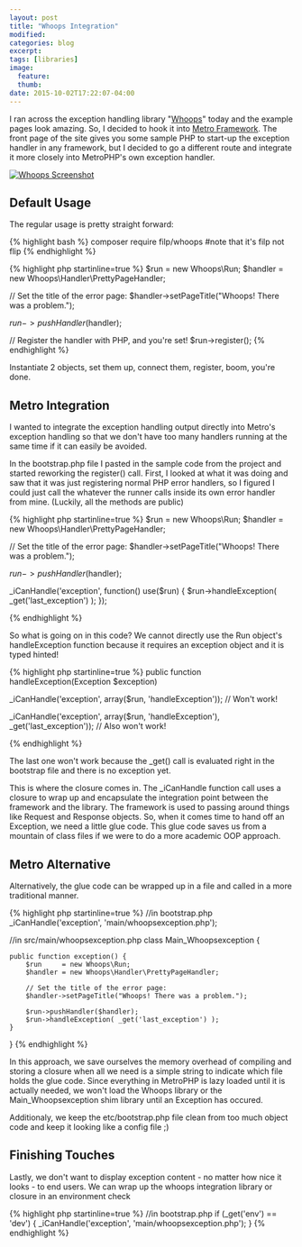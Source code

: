 ```yaml
---
layout: post
title: "Whoops Integration"
modified:
categories: blog
excerpt:
tags: [libraries]
image:
  feature:
  thumb:
date: 2015-10-02T17:22:07-04:00
---
```


I ran across the exception handling library "[Whoops][whoops-ws]" today and the example pages look amazing.
So, I decided to hook it into [Metro Framework][metrofw-gh].  The front page of the site gives you some sample
PHP to start-up the exception handler in any framework, but I decided to go a different route and integrate it
more closely into MetroPHP's own exception handler.

[![Whoops Screenshot](http://metrophp.github.io/images/blog/whoops-pic-tb.png)](http://metrophp.github.io/images/blog/whoops-pic.png)

## Default Usage
The regular usage is pretty straight forward:

{% highlight bash %}
composer require filp/whoops
#note that it's filp not flip
{% endhighlight %}

{% highlight php  startinline=true %}
$run     = new Whoops\Run;
$handler = new Whoops\Handler\PrettyPageHandler;

// Set the title of the error page:
$handler->setPageTitle("Whoops! There was a problem.");

$run->pushHandler($handler);

// Register the handler with PHP, and you're set!
$run->register();
{% endhighlight %}

Instantiate 2 objects, set them up, connect them, register, boom, you're done.


## Metro Integration
I wanted to integrate the exception handling output directly into Metro's exception handling so that we don't have too many
handlers running at the same time if it can easily be avoided.

In the bootstrap.php file I pasted in the sample code from
the project and started reworking the register() call.  First, I looked at what it was doing and saw that it was just 
registering normal PHP error handlers, so I figured I could just call the whatever the runner calls inside its own 
error handler from mine.  (Luckily, all the methods are public)

{% highlight php startinline=true %}
$run     = new Whoops\Run;
$handler = new Whoops\Handler\PrettyPageHandler;

// Set the title of the error page:
$handler->setPageTitle("Whoops! There was a problem.");

$run->pushHandler($handler);

_iCanHandle('exception', function() use($run) {
    $run->handleException( _get('last_exception') );
});

{% endhighlight %}

So what is going on in this code?  We cannot directly use the Run object's handleException function
 because it requires an exception object and it is typed hinted!


{% highlight php startinline=true %}
public function handleException(Exception $exception) 

_iCanHandle('exception', array($run, 'handleException')); // Won't work!

_iCanHandle('exception', array($run, 'handleException'), _get('last_exception')); // Also won't work!

{% endhighlight %}

The last one won't work because the _get() call is evaluated right in the bootstrap file and there is no exception yet.

This is where the closure comes in.  The _iCanHandle function call uses a closure to wrap up and encapsulate
the integration point between the framework and the library.
The framework is used to passing around things like Request and Response objects.  So, when it comes time to hand off an Exception, we 
need a little glue code.  This glue code saves us from a mountain of class files if we were to do a more academic OOP approach.

## Metro Alternative
Alternatively, the glue code can be wrapped up in a file and called in a more traditional manner.

{% highlight php startinline=true %}
//in bootstrap.php
_iCanHandle('exception', 'main/whoopsexception.php');

//in src/main/whoopsexception.php
class Main_Whoopsexception {

	public function exception() {
		$run     = new Whoops\Run;
		$handler = new Whoops\Handler\PrettyPageHandler;

		// Set the title of the error page:
		$handler->setPageTitle("Whoops! There was a problem.");

		$run->pushHandler($handler);
		$run->handleException( _get('last_exception') );
	}
}
{% endhighlight %}

In this approach, we save ourselves the memory overhead of compiling and storing a closure when all we need is a simple string
to indicate which file holds the glue code.  Since everything in MetroPHP is lazy loaded until it is actually needed, we won't load the
Whoops library or the Main_Whoopsexception shim library until an Exception has occured.

Additionaly, we keep the etc/bootstrap.php file clean from too much object code and keep it looking like a config file ;)


## Finishing Touches
Lastly, we don't want to display exception content - no matter how nice it looks - to end users.  We can wrap up the 
whoops integration library or closure in an environment check

{% highlight php startinline=true %}
//in bootstrap.php
if (_get('env') == 'dev') {
    _iCanHandle('exception', 'main/whoopsexception.php');
}
{% endhighlight %}

[whoops-ws]: https://filp.github.io/whoops/
[whoops-gh]: https://github.com/filp/whoops
[metrofw-gh]: https://github.com/metrophp/metrofw
[jekyll-gh]: https://github.com/jekyll/jekyll
[jekyll]:    http://jekyllrb.com
